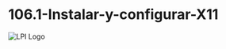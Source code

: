 # 106.1-Instalar-y-configurar-X11
![LPI Logo](../../../wallpaper/diogenes_linux "Buscando al hombre nuevo")
